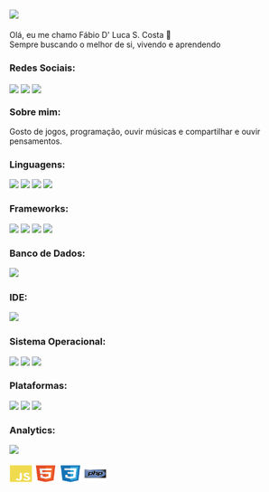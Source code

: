 ### <img src="https://img.shields.io/github/followers/KaduPrays.svg?style=social&label=Follow&maxAge=3009">
Olá, eu me chamo Fábio D' Luca S. Costa 👋  
Sempre buscando o melhor de si, vivendo e aprendendo

### Redes Sociais:
[<img align="center" src="https://img.shields.io/badge/Twitter-1DA1F2?style=for-the-badge&logo=twitter&logoColor=white"/>](https://twitter.com/kaduprays)  [<img align="center" src="https://img.shields.io/badge/linkedin-%230077B5.svg?&style=for-the-badge&logo=linkedin&logoColor=white" />](https://www.linkedin.com/in/fábio-d-luca-costa-0a1231203/) [<img align="center" src = "https://img.shields.io/badge/instagram-%23E4405F.svg?&style=for-the-badge&logo=instagram&logoColor=white">](https://www.instagram.com/fabiodluca_s/)

### Sobre mim:
Gosto de jogos, programação, ouvir músicas e compartilhar e ouvir pensamentos.

### Linguagens:
 <img src="https://img.shields.io/badge/HTML5-E34F26?style=for-the-badge&logo=html5&logoColor=white"> <img src="https://img.shields.io/badge/CSS3-1572B6?style=for-the-badge&logo=css3&logoColor=white"> <img src="https://img.shields.io/badge/JavaScript-F7DF1E?style=for-the-badge&logo=javascript&logoColor=black"> <img src="https://img.shields.io/badge/PHP-777BB4?style=for-the-badge&logo=php&logoColor=white">
### Frameworks:
<img src="https://img.shields.io/badge/Bootstrap-563D7C?style=for-the-badge&logo=bootstrap&logoColor=white"> <img src="https://img.shields.io/badge/Node.js-339933?style=for-the-badge&logo=nodedotjs&logoColor=white">  <img src="https://img.shields.io/badge/Sass-CC6699?style=for-the-badge&logo=sass&logoColor=white"> <img src="https://img.shields.io/badge/jQuery-0769AD?style=for-the-badge&logo=jquery&logoColor=white">

### Banco de Dados:
 <img src="https://img.shields.io/badge/MySQL-00000F?style=for-the-badge&logo=mysql&logoColor=white">
 
### IDE:
<img src="https://img.shields.io/badge/Visual_Studio_Code-0078D4?style=for-the-badge&logo=visual%20studio%20code&logoColor=white"> <img src="">
### Sistema Operacional:
<img src="https://img.shields.io/badge/Windows-0078D6?style=for-the-badge&logo=windows&logoColor=white"> <img src="https://img.shields.io/badge/Ubuntu-E95420?style=for-the-badge&logo=ubuntu&logoColor=white
"> <img src="https://img.shields.io/badge/iOS-000000?style=for-the-badge&logo=ios&logoColor=white">

### Plataformas:
<img src="https://img.shields.io/badge/PlayStation-003791?style=for-the-badge&logo=playstation&logoColor=white"> <img src="https://img.shields.io/badge/Steam-000000?style=for-the-badge&logo=steam&logoColor=white"> <img src="https://img.shields.io/badge/Xbox-107C10?style=for-the-badge&logo=xbox&logoColor=white">

### Analytics:
<img src="https://github-readme-stats.vercel.app/api?username=KaduPrays&theme=blue-green">


  <div style="display: inline_block"><br>
  <img align="center" alt="Fabio-Js" height="30" width="40" src="https://raw.githubusercontent.com/devicons/devicon/master/icons/javascript/javascript-plain.svg">
  <img align="center" alt="Fabio-HTML" height="30" width="40" src="https://raw.githubusercontent.com/devicons/devicon/master/icons/html5/html5-original.svg">
  <img align="center" alt="Fabio-CSS" height="30" width="40" src="https://raw.githubusercontent.com/devicons/devicon/master/icons/css3/css3-original.svg">
   <img align="center" alt="Fabio-PHP" height="30" width="40" src="https://raw.githubusercontent.com/devicons/devicon/master/icons/php/php-original.svg">

</div>
